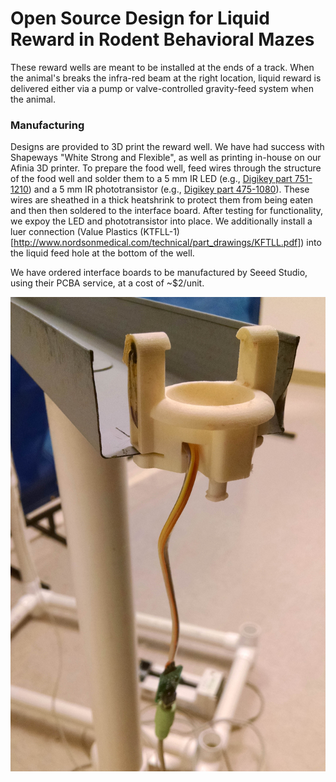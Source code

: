 Open Source Design for Liquid Reward in Rodent Behavioral Mazes
======

These reward wells are meant to be installed at the ends of a track. When the animal's breaks the infra-red beam at the right
location, liquid reward is delivered either via a pump or valve-controlled gravity-feed system when the animal. 

### Manufacturing
Designs are provided to 3D print the reward well. We have had success with Shapeways "White Strong and Flexible", as well as
printing in-house on our Afinia 3D printer. To prepare the food well, feed wires through the structure of the food well and
solder them to a 5 mm IR LED (e.g., [Digikey part 751-1210](http://www.digikey.com/short/7zhp01)) and a 5 mm IR phototransistor 
(e.g., [Digikey part 475-1080](http://www.digikey.com/short/7zhpv2)). These wires are sheathed in a thick heatshrink to protect them from being eaten and then then soldered to the interface board. After testing for functionality, we expoy the LED and phototransistor into place. We additionally install a luer connection (Value Plastics (KTFLL-1)[http://www.nordsonmedical.com/technical/part_drawings/KFTLL.pdf]) into the liquid feed hole at the bottom of the well.

We have ordered interface boards to be manufactured by Seeed Studio, using their PCBA service, at a cost of ~$2/unit.

![](RewardWell.jpg)
